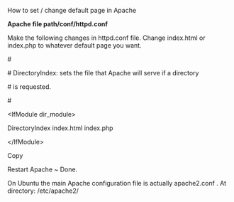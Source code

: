How to set / change default page in Apache

**Apache file path/conf/httpd.conf**

Make the following changes in httpd.conf file. Change index.html or index.php to
whatever default page you want.

\#

\# DirectoryIndex: sets the file that Apache will serve if a directory

\# is requested.

\#

\<IfModule dir_module\>

DirectoryIndex index.html index.php

\</IfModule\>

Copy

Restart Apache \~ Done.

On Ubuntu the main Apache configuration file is actually apache2.conf . At
directory: /etc/apache2/
